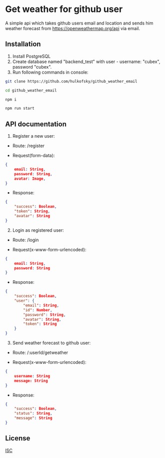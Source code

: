 # Get weather for github user

A simple api which takes github users email and location and sends him weather forecast from https://openweathermap.org/api via email.

## Installation

1) Install PostgreSQL
2) Create database named "backend_test" with user - username: "cubex", password "cubex".
3) Run following commands in console:
```bash
git clone https://github.com/hulkofsky/github_weather_email
```
```bash
cd github_weather_email
```
```bash
npm i
```
```bash
npm run start
```
## API documentation

1) Register a new user:

- Route: /register

- Request(form-data): 
```json
{
    email: String,
    password: String,
    avatar: Image,
}
```

- Response:
```json
{
    "success": Boolean,
    "token": String,
    "avatar": String
}
```


2) Login as registered user:

- Route: /login

- Request(x-www-form-urlencoded): 
```json
{
    email: String,
    password: String
}
```

- Response:
```json
{
    "success": Boolean,
    "user": {
        "email": String,
        "id": Number,
        "password": String,
        "avatar": String,
        "token": String
    }
}
```
3) Send weather forecast to github user:
- Route: /:userId/getweather

- Request(x-www-form-urlencoded): 
```json
{
    username: String
    message: String
}
```
- Response:
```json
{
    "success": Boolean,
    "status": String,
    "message": String
}
```
## License
[ISC](https://choosealicense.com/licenses/isc/)